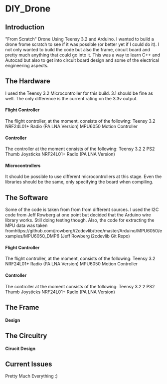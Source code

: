 # DIY_Drone
<h2>Introduction</h2>
"From Scratch" Drone Using Teensy 3.2 and Arduino.
I wanted to build a drone frome scratch to see if it was possible (or better yet if I could do it). I not only 
wanted to build the code but also the frame, circuit board and pretty much anything that could go into it. 
This was a way to learn C++ and Autocad but also to get into circuit board design and some of the electrical engineering aspects.
<h2>The Hardware</h2>
I used the Teensy 3.2 Microcontroller for this build. 3.1 should be fine as well. The only difference is the current rating on the 3.3v output.

<h4>Flight Controller</h4>
The flight controller, at the moment, consists of the following:
Teensy 3.2
NRF24L01+ Radio (PA LNA Version)
MPU6050 Motion Controller
<h4>Controller</h4>
The controller at the moment consists of the following:
Teensy 3.2
2 PS2 Thumb Joysticks
NRF24L01+ Radio (PA LNA Version)
<h4>Microcontrollers</h4>
It should be possible to use different microcontrollers at this stage. Even the libraries should be the same, only specifying the board when compiling. 
<h2>The Software</h2>
Some of the code is taken from  from from different sources. I used the I2C code from Jeff Rowberg at one point but decided that the Arduino wire library works. Still doing testing though.
Also, the code for extracting the MPU data was taken fromhttps://github.com/jrowberg/i2cdevlib/tree/master/Arduino/MPU6050/examples/MPU6050_DMP6 (Jeff Rowberg i2cdevlib Git Repo)
<h4>Flight Controller</h4>
The flight controller, at the moment, consists of the following:
Teensy 3.2
NRF24L01+ Radio (PA LNA Version)
MPU6050 Motion Controller

<h4>Controller</h4>
The controller at the moment consists of the following:
Teensy 3.2
2 PS2 Thumb Joysticks
NRF24L01+ Radio (PA LNA Version)
<h2>The Frame</h2>
<h4>Design</h4>
<h2>The Circuitry</h2>
<h4>Cirucit Design</h4>
<h2>Current Issues</h2>
Pretty Much Everything :)
